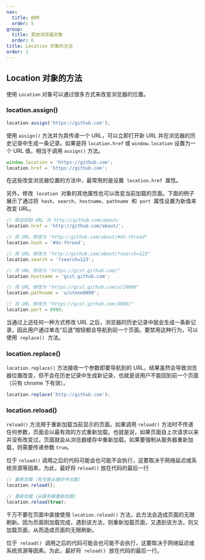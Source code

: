 ```yaml
---
nav:
  title: BOM
  order: 5
group:
  title: 其他浏览器对象
  order: 6
title: Location 对象的方法
order: 2
---
```


## Location 对象的方法

使用 `Location` 对象可以通过很多方式来改变浏览器的位置。

### location.assign()

```js
location.assign('https://github.com');
```

使用 `assign()` 方法并为其传递一个 URL，可以立即打开新 URL 并在浏览器的历史记录中生成一条记录。如果是将 `location.href` 或 `window.location` 设置为一个 URL 值，相当于调用 `assign()` 方法。

```javascript
window.location = 'https://github.com';
location.href = 'https://github.com';
```

在这些改变浏览器位置的方法中，最常用的是设置  `location.href`  属性。

另外，修改  `location`  对象的其他属性也可以改变当前加载的页面。下面的例子展示了通过将  `hash`、`search`、`hostname`、`pathname`  和  `port`  属性设置为新值来改变 URL。

```javascript
// 假设初始 URL 为 http://github.com/about/
location.href = 'http://github.com/about/';

// 将 URL 修改为 "http://github.com/about/#ds-thread"
location.hash = '#ds-thread';

// 将 URL 修改为 "http://github.com/about/?search=123"
location.search = '?search=123';

// 将 URL 修改为 "https://gist.github.com/"
location.hostname = 'gist.github.com';

// 将 URL 修改为 "https://gist.github.com/u/10086"
location.pathname = 'u/stone0090';

// 将 URL 修改为 "https://gist.github.com:8080/"
location.port = 8080;
```

当通过上述任何一种方式修改 URL 之后，浏览器的历史记录中就会生成一条新记录，因此用户通过单击“后退”按钮都会导航到前一个页面。要禁用这种行为，可以使用  `replace()`  方法。

### location.replace()

`location.replace()` 方法接收一个参数即要导航到的 URL，结果虽然会导致浏览器位置改变，但不会在历史记录中生成新记录，也就是说用户不能回到前一个页面（只有 chrome 下有效）。

```javascript
location.replace('http://github.com');
```

### location.reload()

`reload()` 方法用于重新加载当前显示的页面。如果调用 `reload()` 方法时不传递任何参数，页面会以最有效的方式重新加载。也就是说，如果页面自上次请求以来并没有改变过，页面就会从浏览器缓存中重新加载。如果要强制从服务器重新加载，则需要传递参数 `true`。

位于 `reload()` 调用之后的代码可能会也可能不会执行，这要取决于网络延迟或系统资源等因素，为此，最好将 `reload()` 放在代码的最后一行

```javascript
// 重新加载（有可能从缓存中加载）
location.reload();

// 重新加载（从服务器重新加载）
location.reload(true);
```

千万不要在页面中直接使用 `location.reload()` 方法，此方法会造成页面的无限刷新。因为页面刚加载完成，遇到该方法，则重新加载页面，又遇到该方法，则又加载页面，从而造成页面的无限刷新。

位于  `reload()`  调用之后的代码可能会也可能不会执行，这要取决于网络延迟或系统资源等因素。为此，最好将  `reload()`  放在代码的最后一行。
